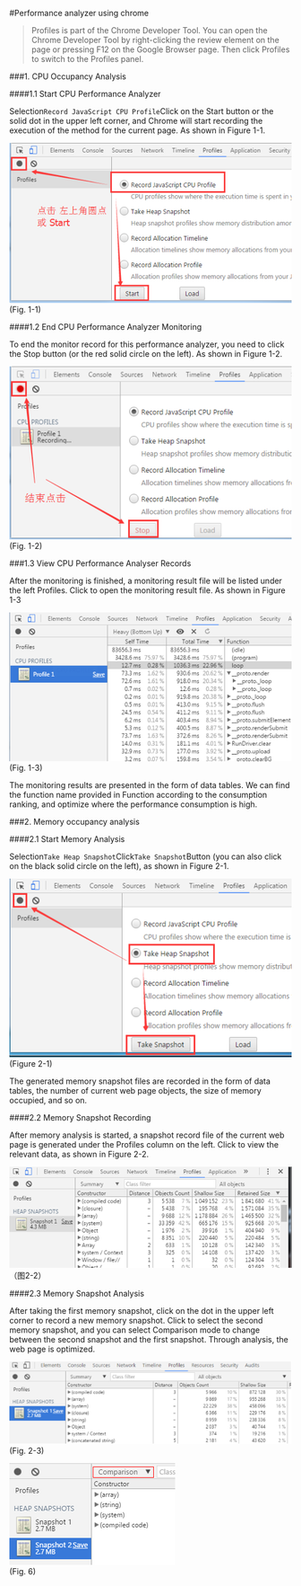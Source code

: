 #Performance analyzer using chrome

> Profiles is part of the Chrome Developer Tool. You can open the Chrome Developer Tool by right-clicking the review element on the page or pressing F12 on the Google Browser page. Then click Profiles to switch to the Profiles panel.
>



 



###1. CPU Occupancy Analysis

####1.1 Start CPU Performance Analyzer

Selection`Record JavaScript CPU Profile`Click on the Start button or the solid dot in the upper left corner, and Chrome will start recording the execution of the method for the current page. As shown in Figure 1-1.

![图片1-1](img/1-1.png)<br/> (Fig. 1-1)



####1.2 End CPU Performance Analyzer Monitoring

To end the monitor record for this performance analyzer, you need to click the Stop button (or the red solid circle on the left). As shown in Figure 1-2.

![图片1-2](img/1-2.png)<br/> (Fig. 1-2)



###1.3 View CPU Performance Analyser Records

After the monitoring is finished, a monitoring result file will be listed under the left Profiles. Click to open the monitoring result file. As shown in Figure 1-3

![图片1-3](img/1-3.png)<br/> (Fig. 1-3)

The monitoring results are presented in the form of data tables. We can find the function name provided in Function according to the consumption ranking, and optimize where the performance consumption is high.



###2. Memory occupancy analysis

####2.1 Start Memory Analysis

Selection`Take Heap Snapshot`Click`Take Snapshot`Button (you can also click on the black solid circle on the left), as shown in Figure 2-1.



![图片2-1](img/2-1.png)<br/> (Figure 2-1)

The generated memory snapshot files are recorded in the form of data tables, the number of current web page objects, the size of memory occupied, and so on.



####2.2 Memory Snapshot Recording

After memory analysis is started, a snapshot record file of the current web page is generated under the Profiles column on the left. Click to view the relevant data, as shown in Figure 2-2.

![图片2-2](img/2-2.png)<br/>（图2-2）







####2.3 Memory Snapshot Analysis


After taking the first memory snapshot, click on the dot in the upper left corner to record a new memory snapshot. Click to select the second memory snapshot, and you can select Comparison mode to change between the second snapshot and the first snapshot. Through analysis, the web page is optimized.



​![图片1.png](img/5.png)<br/>
(Fig. 2-3)

​![图片1.png](img/6.png)<br/>
(Fig. 6)
